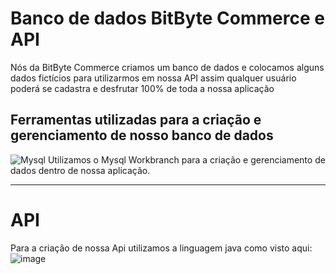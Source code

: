 # Banco de dados BitByte Commerce e API
Nós da BitByte Commerce criamos um banco de dados e colocamos alguns dados fictícios para utilizarmos em nossa API assim qualquer usuário poderá se cadastra e desfrutar 100% de toda a nossa aplicação 
## Ferramentas utilizadas para a criação e gerenciamento de nosso banco de dados  

![Mysql](https://github.com/user-attachments/assets/1b448832-ec9a-4aa8-b868-1c79296f6312)
Utilizamos o Mysql Workbranch para a criação e gerenciamento de dados dentro de nossa aplicação.
<hr>

# API 
Para a criação de nossa Api utilizamos a linguagem java como visto aqui:
![image](https://github.com/user-attachments/assets/48bc87e3-29ba-4f3e-8472-3566a903eb90)

